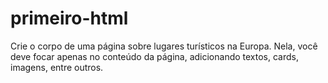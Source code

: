 # primeiro-html
Crie o corpo de uma página sobre lugares turísticos na Europa. Nela, você deve focar apenas no conteúdo da página, adicionando textos, cards, imagens, entre outros. 
